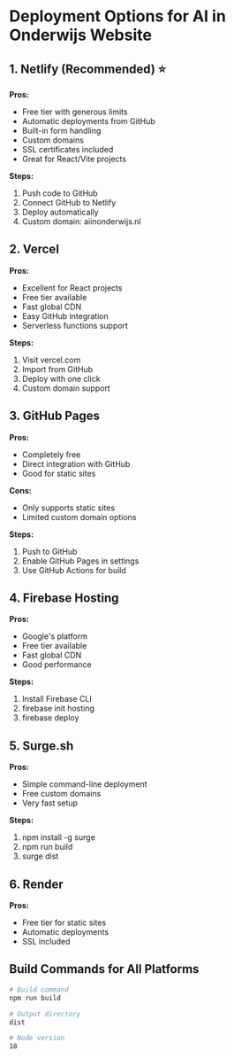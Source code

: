 # Deployment Options for AI in Onderwijs Website

## 1. Netlify (Recommended) ⭐
**Pros:**
- Free tier with generous limits
- Automatic deployments from GitHub
- Built-in form handling
- Custom domains
- SSL certificates included
- Great for React/Vite projects

**Steps:**
1. Push code to GitHub
2. Connect GitHub to Netlify
3. Deploy automatically
4. Custom domain: aiinonderwijs.nl

## 2. Vercel
**Pros:**
- Excellent for React projects
- Free tier available
- Fast global CDN
- Easy GitHub integration
- Serverless functions support

**Steps:**
1. Visit vercel.com
2. Import from GitHub
3. Deploy with one click
4. Custom domain support

## 3. GitHub Pages
**Pros:**
- Completely free
- Direct integration with GitHub
- Good for static sites

**Cons:**
- Only supports static sites
- Limited custom domain options

**Steps:**
1. Push to GitHub
2. Enable GitHub Pages in settings
3. Use GitHub Actions for build

## 4. Firebase Hosting
**Pros:**
- Google's platform
- Free tier available
- Fast global CDN
- Good performance

**Steps:**
1. Install Firebase CLI
2. firebase init hosting
3. firebase deploy

## 5. Surge.sh
**Pros:**
- Simple command-line deployment
- Free custom domains
- Very fast setup

**Steps:**
1. npm install -g surge
2. npm run build
3. surge dist

## 6. Render
**Pros:**
- Free tier for static sites
- Automatic deployments
- SSL included

## Build Commands for All Platforms
```bash
# Build command
npm run build

# Output directory
dist

# Node version
18
```